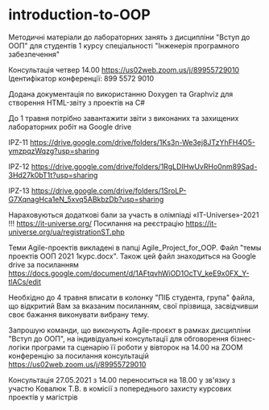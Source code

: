 # introduction-to-OOP
Методичні матеріали до лабораторних занять з дисципліни "Вступ до ООП" 
для студентів 1 курсу спеціальності "Інженерія програмного забезпечення"

 Консультація четвер 14.00 
 https://us02web.zoom.us/j/89955729010
 Ідентифікатор конференції: 899 5572 9010
 
Додана документація по використанню Doxygen та Graphviz для створення HTML-звіту з проектів на C# 

До 1 травня потрібно завантажити звіти з виконаних та захищених лабораторних робіт на Google drive

IPZ-11 https://drive.google.com/drive/folders/1Ks3n-We3ej8JTzYhFH4O5-ymzpqzWqzg?usp=sharing

IPZ-12 https://drive.google.com/drive/folders/1RgLDIHwUvRHo0nm89Sad-3Hd27k0bT1t?usp=sharing

IPZ-13 https://drive.google.com/drive/folders/1SroLP-G7XqnagHca1eN_5xvq5ABkbzDb?usp=sharing

Нараховуються додаткові бали за участь в олімпіаді «IT-Universe»-2021 !!!   https://it-universe.org/
Посилання на реєстрацію https://it-universe.org/ua/registrationST.php

Теми Agile-проектів викладені в папці Agile_Project_for_OOP.
Файл "темы проектів ООП 2021 1курс.docx". 
Також цей файл знаходиться на Google drive за посиланням 
https://docs.google.com/document/d/1AFtqvhWiOD1OcTV_keE9x0FX_Y-tlACs/edit

Необхідно до 4 травня вписати в колонку "ПІБ студента, група" файла, що відкритий Вам за вказаним посиланням,  свої прізвища, засвідчивши своє бажання виконувати вибрану тему. 

Запрошую команди, що виконують Agile-проєкт в рамках дисципліни "Вступ до ООП", на індивідуальні консультації для обговорення бізнес-логіки програми та сценарію її роботи у вівторок на 14.00 на ZOOM конференцію за посилання консультацій https://us02web.zoom.us/j/89955729010

Консультація 27.05.2021 з 14.00 переноситься на 18.00 у зв'язку з участю Ковалюк Т.В. в комісії з попереднього захисту курсових проектів у магістрів


